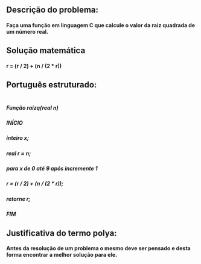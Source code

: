 ## Descrição do problema:
#### Faça uma função em linguagem C que calcule o valor da raiz quadrada de um número real.
## Solução matemática
#### r = (r / 2) + (n / (2 * r))
## Português estruturado:
#
##### Função raizq(real n)
##### INÍCIO
##### 	inteiro x;
##### 	real r = n;
##### 	para x de 0 até 9 após incremente 1
##### 		r = (r / 2) + (n / (2 * r));
##### 	retorne r;
##### FIM
## Justificativa do termo polya:
#### Antes da resolução de um problema o mesmo deve ser pensado e desta forma encontrar a melhor solução para ele.
